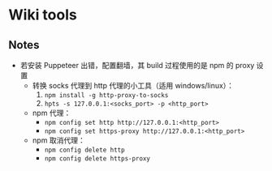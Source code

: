 # Wiki tools

## Notes

* 若安装 Puppeteer 出错，配置翻墙，其 build 过程使用的是 npm 的 proxy 设置
  * 转换 socks 代理到 http 代理的小工具（适用 windows/linux）：
    1. `npm install -g http-proxy-to-socks`
    2. `hpts -s 127.0.0.1:<socks_port> -p <http_port>`
  * npm 代理：
    * `npm config set http http://127.0.0.1:<http_port>`
    * `npm config set https-proxy http://127.0.0.1:<http_port>`
  * npm 取消代理：
    * `npm config delete http`
    * `npm config delete https-proxy`